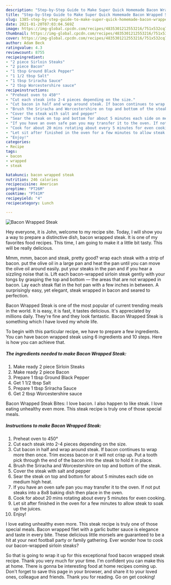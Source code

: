 ```yaml
---
description: "Step-by-Step Guide to Make Super Quick Homemade Bacon Wrapped Steak"
title: "Step-by-Step Guide to Make Super Quick Homemade Bacon Wrapped Steak"
slug: 1385-step-by-step-guide-to-make-super-quick-homemade-bacon-wrapped-steak
date: 2021-01-20T07:03:04.569Z
image: https://img-global.cpcdn.com/recipes/4835301212553216/751x532cq70/bacon-wrapped-steak-recipe-main-photo.jpg
thumbnail: https://img-global.cpcdn.com/recipes/4835301212553216/751x532cq70/bacon-wrapped-steak-recipe-main-photo.jpg
cover: https://img-global.cpcdn.com/recipes/4835301212553216/751x532cq70/bacon-wrapped-steak-recipe-main-photo.jpg
author: Adam Beck
ratingvalue: 4.3
reviewcount: 8755
recipeingredient:
- "2 piece Sirloin Steaks"
- "2 piece Bacon"
- "1 tbsp Ground Black Pepper"
- "1 1/2 tbsp Salt"
- "1 tbsp Sriracha Sauce"
- "2 tbsp Worcestershire sauce"
recipeinstructions:
- "Preheat oven to 450°"
- "Cut each steak into 2-4 pieces depending on the size."
- "Cut bacon in half and wrap around steak. If bacon continues to wrap more then once. Trim excess bacon or it will not crisp up. Put a tooth pick through the end of the bacon into the steak to hold it in place."
- "Brush the Sriracha and Worcestershire on top and bottom of the steak."
- "Cover the steak with salt and pepper"
- "Sear the steak on top and bottom for about 5 minutes each side on medium high heat."
- "If you have an oven safe pan you may transfer it to the oven. If not put steaks into a 8x8 baking dish then place in the oven."
- "Cook for about 20 mins rotating about every 5 minutes for even cooking."
- "Let sit after finished in the oven for a few minutes to allow steak to soak up the juices."
- "Enjoy!"
categories:
- Recipe
tags:
- bacon
- wrapped
- steak

katakunci: bacon wrapped steak 
nutrition: 246 calories
recipecuisine: American
preptime: "PT26M"
cooktime: "PT41M"
recipeyield: "4"
recipecategory: Lunch

---
```



![Bacon Wrapped Steak](https://img-global.cpcdn.com/recipes/4835301212553216/751x532cq70/bacon-wrapped-steak-recipe-main-photo.jpg)

Hey everyone, it is John, welcome to my recipe site. Today, I will show you a way to prepare a distinctive dish, bacon wrapped steak. It is one of my favorites food recipes. This time, I am going to make it a little bit tasty. This will be really delicious.

Mmm, mmm, bacon and steak, pretty good? wrap each steak with a strip of bacon. put the olive oil in a large pan and heat the pan until you can move the olive oil around easily. put your steaks in the pan and if you hear a sizzling noise that is. Lift each bacon-wrapped sirloin steak gently with your tongs by grasping the top and bottom — the areas that are not wrapped in bacon. Lay each steak flat in the hot pan with a few inches in between. A surprisingly easy, yet elegant, steak wrapped in bacon and seared to perfection.

Bacon Wrapped Steak is one of the most popular of current trending meals in the world. It is easy, it is fast, it tastes delicious. It's appreciated by millions daily. They're fine and they look fantastic. Bacon Wrapped Steak is something which I have loved my whole life.


To begin with this particular recipe, we have to prepare a few ingredients. You can have bacon wrapped steak using 6 ingredients and 10 steps. Here is how you can achieve that.

<!--inarticleads1-->

##### The ingredients needed to make Bacon Wrapped Steak:

1. Make ready 2 piece Sirloin Steaks
1. Make ready 2 piece Bacon
1. Prepare 1 tbsp Ground Black Pepper
1. Get 1 1/2 tbsp Salt
1. Prepare 1 tbsp Sriracha Sauce
1. Get 2 tbsp Worcestershire sauce


Bacon Wrapped Steak Bites: I love bacon. I also happen to like steak. I love eating unhealthy even more. This steak recipe is truly one of those special meals. 

<!--inarticleads2-->

##### Instructions to make Bacon Wrapped Steak:

1. Preheat oven to 450°
1. Cut each steak into 2-4 pieces depending on the size.
1. Cut bacon in half and wrap around steak. If bacon continues to wrap more then once. Trim excess bacon or it will not crisp up. Put a tooth pick through the end of the bacon into the steak to hold it in place.
1. Brush the Sriracha and Worcestershire on top and bottom of the steak.
1. Cover the steak with salt and pepper
1. Sear the steak on top and bottom for about 5 minutes each side on medium high heat.
1. If you have an oven safe pan you may transfer it to the oven. If not put steaks into a 8x8 baking dish then place in the oven.
1. Cook for about 20 mins rotating about every 5 minutes for even cooking.
1. Let sit after finished in the oven for a few minutes to allow steak to soak up the juices.
1. Enjoy!


I love eating unhealthy even more. This steak recipe is truly one of those special meals. Bacon wrapped filet with a garlic butter sauce is elegance and taste in every bite. These delicious little morsels are guaranteed to be a hit at your next football party or family gathering. Ever wonder how to cook our bacon-wrapped sirloin steaks? 

So that is going to wrap it up for this exceptional food bacon wrapped steak recipe. Thank you very much for your time. I'm confident you can make this at home. There is gonna be interesting food at home recipes coming up. Don't forget to save this page in your browser, and share it to your loved ones, colleague and friends. Thank you for reading. Go on get cooking!
